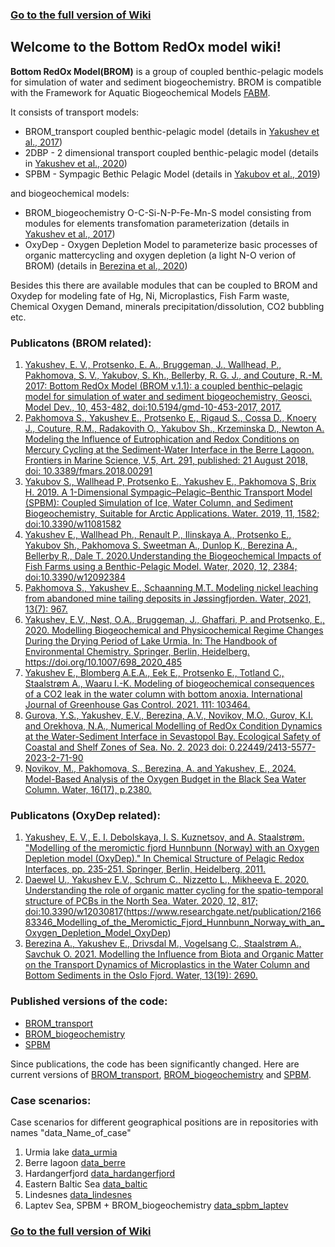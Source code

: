 ### [Go to the full version of Wiki](https://github.com/BottomRedoxModel/Wiki/wiki)

## Welcome to the Bottom RedOx model wiki!
**Bottom RedOx Model(BROM)** is a group of coupled benthic-pelagic models for simulation of water and sediment biogeochemistry. 
BROM is compatible with the Framework for Aquatic Biogeochemical Models [FABM](https://github.com/fabm-model).

It consists of transport models: 
* BROM_transport coupled benthic-pelagic model (details in [Yakushev et al., 2017](https://www.geosci-model-dev.net/10/453/2017/))
* 2DBP - 2 dimensional transport coupled benthic-pelagic model (details in [Yakushev et al., 2020](https://www.mdpi.com/2073-4441/12/9/2384))
* SPBM - Sympagic Bethic Pelagic Model (details in [Yakubov et al., 2019](https://www.mdpi.com/2073-4441/11/8/1582))

and biogeochemical models:
* BROM_biogeochemistry O-C-Si-N-P-Fe-Mn-S model consisting from modules for elements transfomation parameterization (details in [Yakushev et al., 2017](https://www.geosci-model-dev.net/10/453/2017/))
* OxyDep - Oxygen Depletion Model to parameterize basic processes of organic mattercycling and oxygen depletion (a light N-O verion of BROM) (details in [Berezina  et al., 2020](https://doi.org/10.3390/w13192690 ))

Besides this there are available modules that can be coupled to BROM and Oxydep for modeling fate of Hg, Ni, Microplastics, Fish Farm waste, Chemical Oxygen Demand, minerals precipitation/dissolution, CO2 bubbling etc. 

### Publicatons (BROM related):
1. [Yakushev, E. V., Protsenko, E. A., Bruggeman, J., Wallhead, P., Pakhomova, S. V., Yakubov, S. Kh., Bellerby, R. G. J., and Couture, R.-M. 2017: Bottom RedOx Model (BROM v.1.1): a coupled benthic–pelagic model for simulation of water and sediment biogeochemistry, Geosci. Model Dev., 10, 453-482, doi:10.5194/gmd-10-453-2017, 2017.](https://www.geosci-model-dev.net/10/453/2017/)
1. [Pakhomova S., Yakushev E., Protsenko E., Rigaud S., Cossa D., Knoery J., Couture, R.M., Radakovith O., Yakubov Sh., Krzeminska D., Newton A. Modeling the Influence of Eutrophication and Redox Conditions on Mercury Cycling at the Sediment-Water Interface in the Berre Lagoon. Frontiers in Marine Science, V.5, Art. 291, published: 21 August 2018, doi: 10.3389/fmars.2018.00291 ](https://www.frontiersin.org/articles/10.3389/fmars.2018.00291/full)
1. [Yakubov S., Wallhead P, Protsenko E., Yakushev E., Pakhomova S, Brix H. 2019. A 1-Dimensional Sympagic–Pelagic–Benthic Transport Model (SPBM): Coupled Simulation of Ice, Water Column, and Sediment Biogeochemistry, Suitable for Arctic Applications. Water. 2019, 11, 1582; doi:10.3390/w11081582](https://www.mdpi.com/2073-4441/11/8/1582)
1. [Yakushev E., Wallhead Ph., Renault P., Ilinskaya A., Protsenko E., Yakubov Sh., Pakhomova S. Sweetman A., Dunlop K., Berezina A., Bellerby R., Dale T. 2020.Understanding the Biogeochemical Impacts of Fish Farms using a Benthic-Pelagic Model. Water, 2020, 12, 2384; doi:10.3390/w12092384](https://www.mdpi.com/2073-4441/12/9/2384)
1. [Pakhomova S., Yakushev E., Schaanning M.T. Modeling nickel leaching from abandoned mine tailing deposits in Jøssingfjorden. Water, 2021, 13(7): 967.](https://www.mdpi.com/2073-4441/13/7/967)
1. [Yakushev, E.V., Nøst, O.A., Bruggeman, J., Ghaffari, P. and Protsenko, E., 2020. Modelling Biogeochemical and Physicochemical Regime Changes During the Drying Period of Lake Urmia. In: The Handbook of Environmental Chemistry. Springer, Berlin, Heidelberg. https://doi.org/10.1007/698_2020_485 ](https://www.mdpi.com/2073-4441/13/7/967)
1. [Yakushev E., Blomberg A.E.A., Eek E., Protsenko E., Totland C., Staalstrøm A., Waaru I.-K. Modeling of biogeochemical consequences of a CO2 leak in the water column with bottom anoxia. International Journal of Greenhouse Gas Control. 2021. 111: 103464. ](https://doi.org/10.1016/j.ijggc.2021.103464)
1. [Gurova, Y.S., Yakushev, E.V., Berezina, A.V., Novikov, M.O., Gurov, K.I. and Orekhova, N.A., Numerical Modelling of RedOx Condition Dynamics at the Water-Sediment Interface in Sevastopol Bay. Ecological Safety of Coastal and Shelf Zones of Sea. No. 2. 2023 doi: 0.22449/2413-5577-2023-2-71-90](http://ecological-safety.ru/en/repository/issues/2023/02/05/20230205.pdf)
2. [Novikov, M., Pakhomova, S., Berezina, A. and Yakushev, E., 2024. Model-Based Analysis of the Oxygen Budget in the Black Sea Water Column. Water, 16(17), p.2380.](https://www.mdpi.com/2073-4441/16/17/2380)


### Publicatons (OxyDep related):
1. [Yakushev, E. V., E. I. Debolskaya, I. S. Kuznetsov, and A. Staalstrøm. "Modelling of the meromictic fjord Hunnbunn (Norway) with an Oxygen Depletion model (OxyDep)." In Chemical Structure of Pelagic Redox Interfaces, pp. 235-251. Springer, Berlin, Heidelberg, 2011.](https://www.researchgate.net/publication/216683346_Modelling_of_the_Meromictic_Fjord_Hunnbunn_Norway_with_an_Oxygen_Depletion_Model_OxyDep)
1. [Daewel U., Yakushev E.V., Schrum C., Nizzetto L., Mikheeva E. 2020. Understanding the role of organic matter cycling for the spatio-temporal structure of PCBs in the North Sea. Water. 2020, 12, 817; doi:10.3390/w12030817](https://www.mdpi.com/2073-4441/12/3/817)(https://www.researchgate.net/publication/216683346_Modelling_of_the_Meromictic_Fjord_Hunnbunn_Norway_with_an_Oxygen_Depletion_Model_OxyDep)
1. [Berezina A., Yakushev E., Drivsdal M., Vogelsang C., Staalstrøm A., Savchuk O. 2021. Modelling the Influence from Biota and Organic Matter on the Transport Dynamics of Microplastics in the Water Column and Bottom Sediments in the Oslo Fjord. Water, 13(19): 2690. ](https://doi.org/10.3390/w13192690 )


### Published versions of the code:
* [BROM_transport](https://github.com/e-yakushev/brom-git/releases) 
* [BROM_biogeochemistry](https://github.com/fabm-model/fabm/tree/master/src/models/niva/brom)
* [SPBM](https://github.com/limash/IPBM/releases)

Since publications, the code has been significantly changed. 
Here are current versions of [BROM_transport](https://github.com/BottomRedoxModel/brom-git), [BROM_biogeochemistry](https://github.com/BottomRedoxModel/brom_niva_module) and [SPBM](https://github.com/BottomRedoxModel/IPBM). 

### Case scenarios: 
Case scenarios for different geographical positions are in repositories with names "data_Name_of_case"

1. Urmia lake [data_urmia](https://github.com/BottomRedoxModel/data_urmia)
1. Berre lagoon [data_berre](https://github.com/BottomRedoxModel/data_berre)
1. Hardangerfjord [data_hardangerfjord](https://github.com/BottomRedoxModel/data_hardangerfjord)
1. Eastern Baltic Sea [data_baltic](https://github.com/BottomRedoxModel/data_baltic)
1. Lindesnes [data_lindesnes](https://github.com/BottomRedoxModel/data_lindesnes)
1. Laptev Sea, SPBM + BROM_biogeochemistry [data_spbm_laptev](https://github.com/BottomRedoxModel/data_spbm_laptev)


### [Go to the full version of Wiki](https://github.com/BottomRedoxModel/Wiki/wiki)
